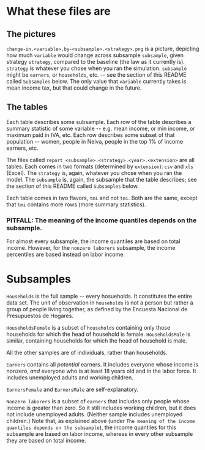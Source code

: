 # What these files are

## The pictures

`change-in.<variable>.by-<subsample>.<strategy>.png` is a picture, depicting how much `variable` would change across subsample `subsample`, given strategy `strategy`, compared to the baseline (the law as it currently is). `strategy` is whatever you chose when you ran the simulation. `subsample` might be `earners`, or `households`, etc. -- see the section of this README called `Subsamples` below. The only value that `variable` currently takes is mean income tax, but that could change in the future.

## The tables

Each table describes some subsample. Each row of the table describes a summary statistic of some variable -- e.g. mean income, or min income, or maximum paid in IVA, etc. Each row describes some subset of that population -- women, people in Neiva, people in the top 1% of income earners, etc.

The files called `report_<subsample>.<strategy>.<year>.<extension>` are all tables. Each comes in two formats (determined by `extension`): `csv` and `xls` (Excel).  The `strategy` is, again, whatever you chose when you ran the model. The `subsample` is, again, the subsample that the table describes; see the section of this README called `Subsamples` below.

Each table comes in two flavors, `tmi` and not `tmi`. Both are the same, except that `tmi` contains more rows (more summary statistics).

### PITFALL: The meaning of the income quantiles depends on the subsample.

For almost every subsample, the income quantiles are based on total income. However, for the `nonzero laborers` subsample, the income percentiles are based instead on labor income.


# Subsamples

`Households` is the full sample -- every hosueholds. It constitutes the entire data set. The unit of observation in `households` is not a person but rather a group of people living together, as defined by the Encuesta Nacional de Presupuestos de Hogares.

`HouseholdsFemale` is a subset of `households` containing only those households for which the head of household is female. `HouseholdsMale` is similar, containing households for which the head of household is male.

All the other samples are of individuals, rather than households.

`Earners` contains all *potential* earners. It includes everyone whose income is nonzero, *and* everyone who is at least 18 years old and in the labor force. It includes unemployed adults and working children.

`EarnersFemale` and `EarnersMale` are self-explanatory.

`Nonzero laborers` is a subset of `earners` that includes only people whose income is greater than zero. So it still includes working children, but it does not include unemployed adults. (Neither sample includes unemployed children.) Note that, as explained above (under `The meaning of the income quantiles depends on the subsample`), the income quantiles for this subsample are based on labor income, whereas in every other subsample they are based on total income.
